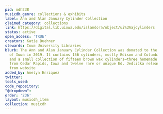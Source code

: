 ```yaml
---
pid: mdh238
musicdh_genre: collections & exhibits
label: Ann and Alan January Cylinder Collection
claimed_category: collections
link: https://digital.lib.uiowa.edu/islandora/object/ui%3Aajcylinders
status: active
open_access: 'TRUE'
creators: Katie Buehner
stewards: Iowa University Libraries
blurb: The Ann and Alan January Cylinder Collection was donated to the University
  of Iowa in 2019. It contains 156 cylinders, mostly Edison and Columbia releases,
  and a small collection of fifteen brown wax cylinders—three homemade recordings
  from Cedar Rapids, Iowa and twelve rare or unique Ed. Jedlička releases. - Description
  from website
added_by: Amelyn Enriquez
twitter: 
tools_used: 
code_repository: 
"@dropdown": 
order: '236'
layout: musicdh_item
collection: musicdh
---
```

